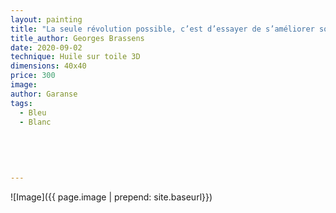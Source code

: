 ```yaml
---
layout: painting
title: "La seule révolution possible, c’est d’essayer de s’améliorer soi-même, en espérant que les autres fassent de même. Le monde ira mieux alors."                                             
title_author: Georges Brassens
date: 2020-09-02
technique: Huile sur toile 3D
dimensions: 40x40
price: 300
image:  
author: Garanse
tags:
  - Bleu
  - Blanc
  
  
  
  
  
---
```

![Image]({{ page.image | prepend: site.baseurl}})

